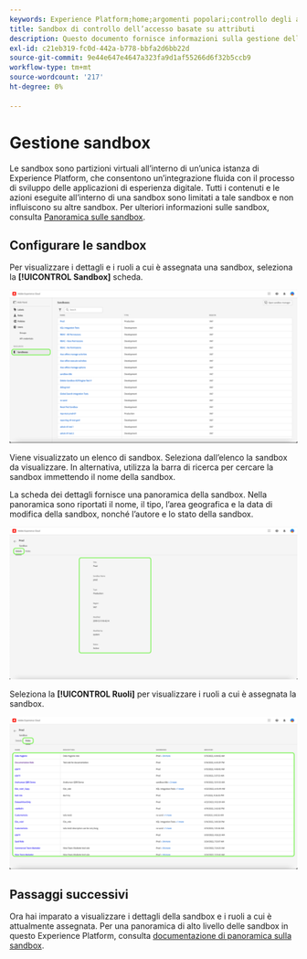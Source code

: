 ```yaml
---
keywords: Experience Platform;home;argomenti popolari;controllo degli accessi;controllo degli accessi basato su attributi;ABAC
title: Sandbox di controllo dell’accesso basate su attributi
description: Questo documento fornisce informazioni sulla gestione delle sandbox tramite l’interfaccia Autorizzazioni in Adobe Experience Cloud
exl-id: c21eb319-fc0d-442a-b778-bbfa2d6bb22d
source-git-commit: 9e44e647e4647a323fa9d1af55266d6f32b5ccb9
workflow-type: tm+mt
source-wordcount: '217'
ht-degree: 0%

---
```


# Gestione sandbox

Le sandbox sono partizioni virtuali all’interno di un’unica istanza di Experience Platform, che consentono un’integrazione fluida con il processo di sviluppo delle applicazioni di esperienza digitale. Tutti i contenuti e le azioni eseguite all’interno di una sandbox sono limitati a tale sandbox e non influiscono su altre sandbox. Per ulteriori informazioni sulle sandbox, consulta [Panoramica sulle sandbox](../../../sandboxes/home.md).

## Configurare le sandbox

Per visualizzare i dettagli e i ruoli a cui è assegnata una sandbox, seleziona la **[!UICONTROL Sandbox]** scheda.

![flac-sandboxes-tab](../../images/flac-ui/flac-sandboxes-tab.png)

Viene visualizzato un elenco di sandbox. Seleziona dall’elenco la sandbox da visualizzare. In alternativa, utilizza la barra di ricerca per cercare la sandbox immettendo il nome della sandbox.

La scheda dei dettagli fornisce una panoramica della sandbox. Nella panoramica sono riportati il nome, il tipo, l’area geografica e la data di modifica della sandbox, nonché l’autore e lo stato della sandbox.

![flac-sandboxes-details](../../images/flac-ui/flac-sandboxes-details.png)

Seleziona la **[!UICONTROL Ruoli]** per visualizzare i ruoli a cui è assegnata la sandbox.

![flac-sandboxes-roles](../../images/flac-ui/flac-sandboxes-roles.png)

## Passaggi successivi

Ora hai imparato a visualizzare i dettagli della sandbox e i ruoli a cui è attualmente assegnata. Per una panoramica di alto livello delle sandbox in questo Experience Platform, consulta [documentazione di panoramica sulla sandbox](../../sanboxes/../ui/overview.md).
